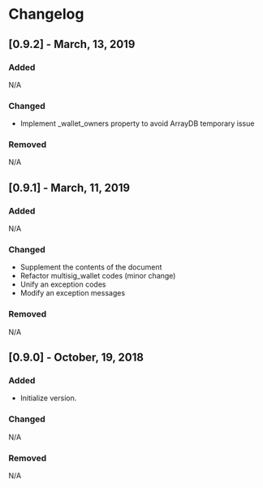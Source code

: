 # Changelog

## [0.9.2] -  March, 13, 2019
### Added
N/A

### Changed
* Implement _wallet_owners property to avoid ArrayDB temporary issue

### Removed
N/A


## [0.9.1] -  March, 11, 2019
### Added
N/A

### Changed
* Supplement the contents of the document
* Refactor multisig_wallet codes (minor change)
* Unify an exception codes
* Modify an exception messages

### Removed
N/A


## [0.9.0] -  October, 19, 2018
### Added
 - Initialize version.

### Changed
N/A

### Removed
N/A
